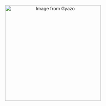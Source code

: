 <p align="center">
  <img src="https://i.gyazo.com/0b23f3d3f12a6cde783f7d8457c0bc70.png" alt="Image from Gyazo" width="299"/>
</p>
